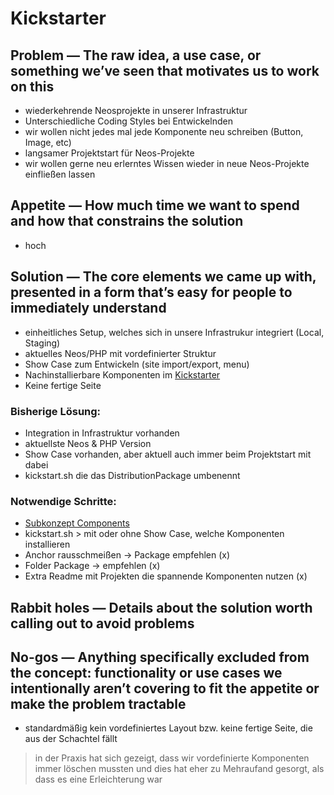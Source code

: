 # Kickstarter

## Problem — The raw idea, a use case, or something we’ve seen that motivates us to work on this

* wiederkehrende Neosprojekte in unserer Infrastruktur
* Unterschiedliche Coding Styles bei Entwickelnden
* wir wollen nicht jedes mal jede Komponente neu schreiben (Button, Image, etc)
* langsamer Projektstart für Neos-Projekte
* wir wollen gerne neu erlerntes Wissen wieder in neue Neos-Projekte einfließen lassen

## Appetite — How much time we want to spend and how that constrains the solution

* hoch

## Solution — The core elements we came up with, presented in a form that’s easy for people to immediately understand

* einheitliches Setup, welches sich in unsere Infrastrukur integriert (Local, Staging)
* aktuelles Neos/PHP mit vordefinierter Struktur
* Show Case zum Entwickeln (site import/export, menu)
* Nachinstallierbare Komponenten im [Kickstarter](./2024_04_09_Concept_Components)
* Keine fertige Seite

### Bisherige Lösung:
* Integration in Infrastruktur vorhanden
* aktuellste Neos & PHP Version
* Show Case vorhanden, aber aktuell auch immer beim Projektstart mit dabei
* kickstart.sh die das DistributionPackage umbenennt

### Notwendige Schritte:
* [Subkonzept Components](./2024_04_09_Concept_Components)
* kickstart.sh > mit oder ohne Show Case, welche Komponenten installieren
* Anchor rausschmeißen -> Package empfehlen (x)
* Folder Package -> empfehlen (x)
* Extra Readme mit Projekten die spannende Komponenten nutzen (x)

## Rabbit holes — Details about the solution worth calling out to avoid problems

## No-gos — Anything specifically excluded from the concept: functionality or use cases we intentionally aren’t covering to fit the appetite or make the problem tractable

* standardmäßig kein vordefiniertes Layout bzw. keine fertige Seite, die aus der Schachtel fällt

> in der Praxis hat sich gezeigt, dass wir vordefinierte Komponenten immer löschen mussten und dies hat eher zu Mehraufand gesorgt, als dass es eine Erleichterung war
